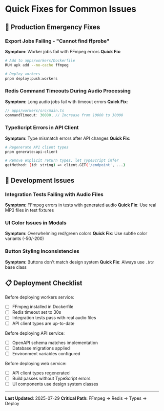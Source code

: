 # Quick Fixes for Common Issues

## 🚨 Production Emergency Fixes

### Export Jobs Failing - "Cannot find ffprobe"
**Symptom**: Worker jobs fail with FFmpeg errors
**Quick Fix**: 
```bash
# Add to apps/workers/Dockerfile
RUN apk add --no-cache ffmpeg

# Deploy workers
pnpm deploy:push:workers
```

### Redis Command Timeouts During Audio Processing
**Symptom**: Long audio jobs fail with timeout errors
**Quick Fix**:
```typescript
// apps/workers/src/main.ts
commandTimeout: 30000, // Increase from 10000 to 30000
```

### TypeScript Errors in API Client
**Symptom**: Type mismatch errors after API changes
**Quick Fix**:
```bash
# Regenerate API client types
pnpm generate:api-client

# Remove explicit return types, let TypeScript infer
getMethod: (id: string) => client.GET('/endpoint', ...)
```

## 🔧 Development Issues

### Integration Tests Failing with Audio Files
**Symptom**: FFmpeg errors in tests with generated audio
**Quick Fix**: Use real MP3 files in test fixtures

### UI Color Issues in Modals
**Symptom**: Overwhelming red/green colors
**Quick Fix**: Use subtle color variants (-50/-200)

### Button Styling Inconsistencies  
**Symptom**: Buttons don't match design system
**Quick Fix**: Always use `.btn` base class

## 📋 Deployment Checklist

Before deploying workers service:
- [ ] FFmpeg installed in Dockerfile
- [ ] Redis timeout set to 30s
- [ ] Integration tests pass with real audio files
- [ ] API client types are up-to-date

Before deploying API service:
- [ ] OpenAPI schema matches implementation
- [ ] Database migrations applied
- [ ] Environment variables configured

Before deploying web service:
- [ ] API client types regenerated
- [ ] Build passes without TypeScript errors
- [ ] UI components use design system classes

---
**Last Updated**: 2025-07-29
**Critical Path**: FFmpeg → Redis → Types → Deploy
